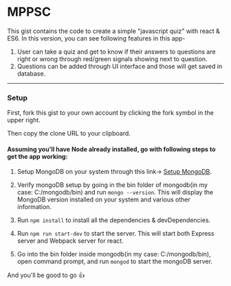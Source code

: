 # MPPSC

This gist contains the code to create a simple "javascript quiz" with react & ES6. In this version, you can see following features in this app-

1. User can take a quiz and get to know if their answers to questions are right or wrong through red/green signals showing next to question.
2. Questions can be added through UI interface and those will get saved in database.

----
### Setup

First, fork this gist to your own account by clicking the fork symbol in the upper right.

Then copy the clone URL to your clipboard.

#### Assuming you'll have Node already installed, go with following steps to get the app working:

1. Setup MongoDB on your system through this link-> [Setup MongoDB](https://docs.mongodb.com/manual/installation/).

2. Verify mongoDB setup by going in the bin folder of mongodb(in my case: C:/mongodb/bin) and run `mongo --version`. This will display the MongoDB version installed on your system and various other information.

3. Run `npm install` to install all the dependencies & devDependencies.

4. Run `npm run start-dev` to start the server. This will start both Express server and Webpack server for react.

5. Go into the bin folder inside mongodb(in my case: C:/mongodb/bin), open command prompt, and run `mongod` to start the mongoDB server.

And you'll be good to go :thumbsup:

